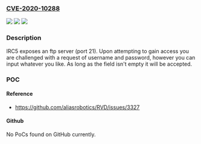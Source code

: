 ### [CVE-2020-10288](https://cve.mitre.org/cgi-bin/cvename.cgi?name=CVE-2020-10288)
![](https://img.shields.io/static/v1?label=Product&message=IRB140&color=blue)
![](https://img.shields.io/static/v1?label=Version&message=n%2Fa&color=blue)
![](https://img.shields.io/static/v1?label=Vulnerability&message=CWE-284&color=brighgreen)

### Description

IRC5 exposes an ftp server (port 21). Upon attempting to gain access you are challenged with a request of username and password, however you can input whatever you like. As long as the field isn't empty it will be accepted.

### POC

#### Reference
- https://github.com/aliasrobotics/RVD/issues/3327

#### Github
No PoCs found on GitHub currently.

